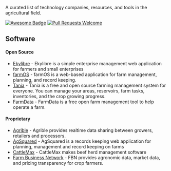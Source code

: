 A curated list of technology companies, resources, and tools in the agricultural field.

[![Awesome Badge](https://cdn.rawgit.com/sindresorhus/awesome/d7305f38d29fed78fa85652e3a63e154dd8e8829/media/badge.svg)](https://github.com/sindresorhus/awesome)
[![Pull Requests Welcome](https://img.shields.io/badge/PRs-welcome-brightgreen.svg)](https://github.com/marceloalves/awesome-agtech/pulls)

## Software

#### Open Source
 * [Ekylibre](https://github.com/ekylibre/ekylibre) - 
Ekylibre is a simple enterprise management web application for farmers and small enterprises
* [farmOS](https://github.com/farmOS/farmOS) - farmOS is a web-based application for farm management, planning, and record keeping.
* [Tania](https://github.com/Tanibox/tania-core) - Tania is a free and open source farming management system for everyone. You can manage your areas, reservoirs, farm tasks, inventories, and the crop growing progress.
* [FarmData](https://farmdata.dickinson.edu/guest.php) - FarmData is a free open farm management tool to help operate a farm. 

#### Proprietary
* [Agrible](https://www.agrible.com/) - Agrible provides realtime data sharing between growers, retailers and processors.
* [AgSquared](http://www.agsquared.com/) - AgSquared is a records keeping web application for planning, management and record keeping on farms 
* [CattleMax](https://www.cattlemax.com/) - CattleMax makes beef herd management software
* [Farm Business Network](https://www.farmersbusinessnetwork.com/) - FBN provides agronomic data, market data, and pricing transparency for crop farmers. 
